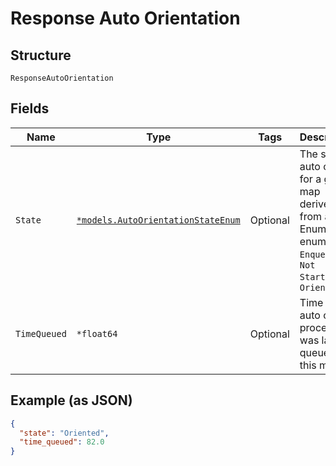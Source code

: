
# Response Auto Orientation

## Structure

`ResponseAutoOrientation`

## Fields

| Name | Type | Tags | Description |
|  --- | --- | --- | --- |
| `State` | [`*models.AutoOrientationStateEnum`](../../doc/models/auto-orientation-state-enum.md) | Optional | The state of auto orient for a given map derived from an Enum. enum: `Enqueued`, `Not Started`, `Oriented` |
| `TimeQueued` | `*float64` | Optional | Time when auto orient process was last queued for this map |

## Example (as JSON)

```json
{
  "state": "Oriented",
  "time_queued": 82.0
}
```

